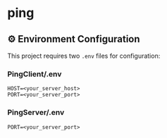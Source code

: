 # ping

## ⚙️ Environment Configuration

This project requires two `.env` files for configuration:

### PingClient/.env

```env
HOST=<your_server_host>
PORT=<your_server_port>
```

### PingServer/.env
```env
PORT=<your_server_port>
```

